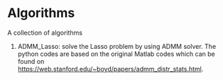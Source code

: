 # Algorithms
A collection of algorithms
1. ADMM_Lasso: solve the Lasso problem by using ADMM solver. The python codes are based on the original Matlab codes which can be found on https://web.stanford.edu/~boyd/papers/admm_distr_stats.html.
